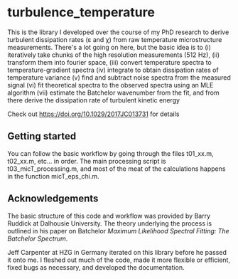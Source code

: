 # turbulence_temperature

This is the library I developed over the course of my PhD research to derive turbulent dissipation rates (ε and χ) from raw temperature microstructure measurements. There's a lot going on here, but the basic idea is to 
(i)   iteratively take chunks of the high resolution measurements (512 Hz), 
(ii)  transform them into fourier space, 
(iii) convert temperature spectra to temperature-gradient spectra
(iv)  integrate to obtain dissipation rates of temperature variance
(v)   find and subtract noise spectra from the measured signal
(vi)  fit theoretical spectra to the observed spectra using an MLE algorithm
(vii) estimate the Batchelor wavenumber from the fit, and from there derive the dissipation rate of turbulent kinetic energy

Check out https://doi.org/10.1029/2017JC013731 for details

## Getting started

You can follow the basic workflow by going through the files t01_xx.m, t02_xx.m, etc... in order. The main processing script is t03_micT_processing.m, and most of the meat of the calculations happens in the function micT_eps_chi.m.

## Acknowledgements

The basic structure of this code and workflow was provided by Barry Ruddick at Dalhousie University. The theory underlying the process is outlined in his paper on Batchelor *Maximum Likelihood Spectral Fitting: The Batchelor Spectrum*.

Jeff Carpenter at HZG in Germany iterated on this library before he passed it onto me. I fleshed out much of the code, made it more flexible or efficient, fixed bugs as necessary, and developed the documentation.
